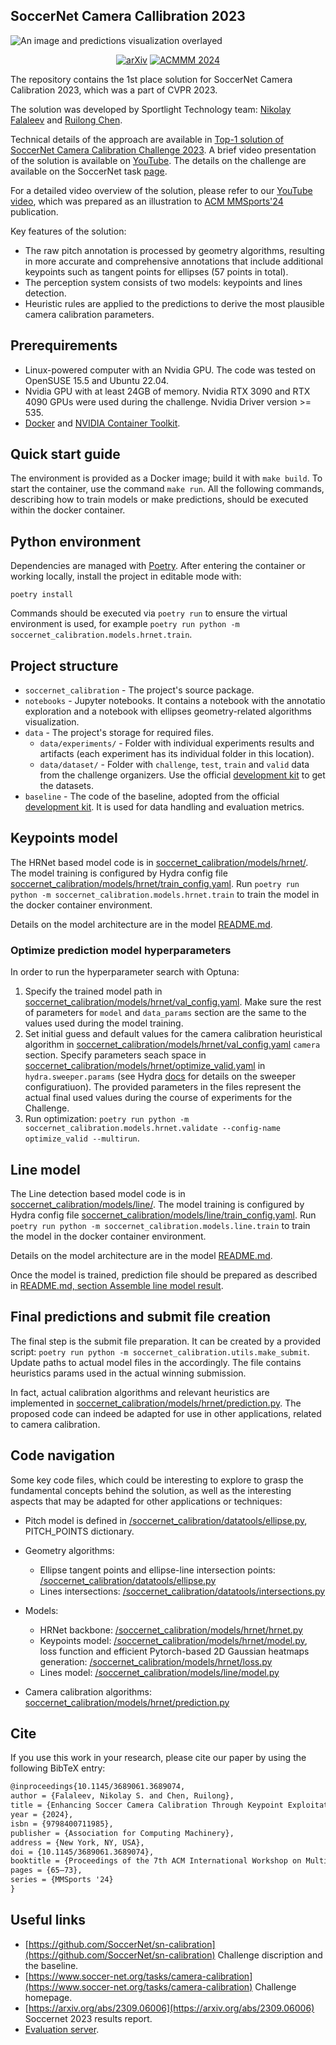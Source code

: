 ## SoccerNet Camera Callibration 2023

![An image and predictions visualization overlayed](readme_img/image_and_predictions.jpg)

<div align="center">
 
[![arXiv](https://img.shields.io/badge/arXiv-2410.07401-b31b1b.svg)](https://arxiv.org/abs/2410.07401)
[![ACMMM 2024](https://img.shields.io/badge/ACMMM2024-10.1145/3689061.3689074-blue)](https://doi.org/10.1145/3689061.3689074)

</div>

The repository contains the 1st place solution for SoccerNet Camera Calibration 2023, which was a part of CVPR 2023.

The solution was developed by Sportlight Technology team: [Nikolay Falaleev](https://github.com/NikolasEnt) and [Ruilong Chen](https://github.com/ruilongml).

Technical details of the approach are available in [Top-1 solution of SoccerNet Camera Calibration Challenge 2023](https://nikolasent.github.io/deeplearning/computervision/calibration/competitions/2023/06/20/SoccerNet-Camera-Calibration-2023.html). A brief video presentation of the solution is available on [YouTube](https://www.youtube.com/watch?v=bP72jfyecrw). The details on the challenge are available on the SoccerNet task [page](https://www.soccer-net.org/tasks/camera-calibration).

For a detailed video overview of the solution, please refer to our [YouTube video](https://www.youtube.com/watch?v=U7digrwlsv8), which was prepared as an illustration to [ACM MMSports'24](https://dl.acm.org/doi/10.1145/3689061.3689074) publication.

Key features of the solution:

* The raw pitch annotation is processed by geometry algorithms, resulting in more accurate and comprehensive annotations that include additional keypoints such as tangent points for ellipses (57 points in total).
* The perception system consists of two models: keypoints and lines detection.
* Heuristic rules are applied to the predictions to derive the most plausible camera calibration parameters.

## Prerequirements

* Linux-powered computer with an Nvidia GPU. The code was tested on OpenSUSE 15.5 and Ubuntu 22.04.
* Nvidia GPU with at least 24GB of memory. Nvidia RTX 3090 and RTX 4090 GPUs were used during the challenge. Nvidia Driver version >= 535.
* [Docker](https://docs.docker.com/engine/install/) and [NVIDIA Container Toolkit](https://docs.nvidia.com/datacenter/cloud-native/container-toolkit/latest/install-guide.html).


## Quick start guide

The environment is provided as a Docker image; build it with `make build`. To start the container, use the command `make run`. All the following commands, describing how to train models or make predictions, should be executed within the docker container.


## Python environment

Dependencies are managed with [Poetry](https://python-poetry.org/). After entering the container or working locally, install the
project in editable mode with:

```
poetry install
```

Commands should be executed via `poetry run` to ensure the virtual environment is used, for example
`poetry run python -m soccernet_calibration.models.hrnet.train`.


## Project structure

* `soccernet_calibration` - The project's source package.
* `notebooks` - Jupyter notebooks. It contains a notebook with the annotatio exploration and a notebook with ellipses geometry-related algorithms visualization.
* `data` - The project's storage for required files.
  * `data/experiments/` - Folder with individual experiments results and artifacts (each experiment has its individual folder in this location).
  * `data/dataset/` - Folder with `challenge`, `test`, `train` and `valid` data from the challenge organizers. Use the official [development kit](https://github.com/SoccerNet/sn-calibration) to get the datasets.
* `baseline` - The code of the baseline, adopted from the official [development kit](https://github.com/SoccerNet/sn-calibration). It is used for data handling and evaluation metrics.

## Keypoints model

The HRNet based model code is in [soccernet_calibration/models/hrnet/](soccernet_calibration/models/hrnet). The model training is configured by Hydra config file [soccernet_calibration/models/hrnet/train_config.yaml](soccernet_calibration/models/hrnet/train_config.yaml). Run `poetry run python -m soccernet_calibration.models.hrnet.train` to train the model in the docker container environment.

Details on the model architecture are in the model [README.md](/soccernet_calibration/models/hrnet/README.md).

### Optimize prediction model hyperparameters

In order to run the hyperparameter search with Optuna:
1. Specify the trained model path in [soccernet_calibration/models/hrnet/val_config.yaml](soccernet_calibration/models/hrnet/val_config.yaml). Make sure the rest of parameters for `model` and `data_params` section are the same to the values used during the model training.
2. Set initial guess and default values for the camera calibration heuristical algorithm in [soccernet_calibration/models/hrnet/val_config.yaml](soccernet_calibration/models/hrnet/val_config.yaml) `camera` section. Specify parameters seach space in [soccernet_calibration/models/hrnet/optimize_valid.yaml](soccernet_calibration/models/hrnet/optimize_valid.yaml) in `hydra.sweeper.params` (see Hydra [docs](https://hydra.cc/docs/plugins/optuna_sweeper/) for details on the sweeper configuratiuon). The provided parameters in the files represent the actual final used values during the course of experiments for the Challenge.
3. Run optimization: `poetry run python -m soccernet_calibration.models.hrnet.validate --config-name optimize_valid --multirun`.


## Line model

The Line detection based model code is in [soccernet_calibration/models/line/](soccernet_calibration/models/line). 
The model training is configured by Hydra config file 
[soccernet_calibration/models/line/train_config.yaml](soccernet_calibration/models/hrnet/train_config.yaml). 
Run `poetry run python -m soccernet_calibration.models.line.train` to train the model in the docker container environment.

Details on the model architecture are in the model [README.md](/soccernet_calibration/models/line/README.md).


Once the model is trained, prediction file should be prepared as described in [README.md, section Assemble line model result](/soccernet_calibration/models/line/README.md#assemble-line-model-result).

## Final predictions and submit file creation

The final step is the submit file preparation. It can be created by a provided script: `poetry run python -m soccernet_calibration.utils.make_submit`.
Update paths to actual model files in the accordingly. The file contains heuristics params used in the actual winning submission.

In fact, actual calibration algorithms and relevant heuristics are implemented in [soccernet_calibration/models/hrnet/prediction.py](soccernet_calibration/models/hrnet/prediction.py). The proposed code can indeed be adapted for use in other applications, related to camera calibration.

## Code navigation

Some key code files, which could be interesting to explore to grasp the fundamental concepts behind the solution, as well as the interesting aspects that may be adapted for other applications or techniques:

* Pitch model is defined in [/soccernet_calibration/datatools/ellipse.py](/soccernet_calibration/datatools/ellipse.py), PITCH_POINTS dictionary.
* Geometry algorithms:

  * Ellipse tangent points and ellipse-line intersection points: [/soccernet_calibration/datatools/ellipse.py](/soccernet_calibration/datatools/ellipse.py)
  * Lines intersections: [/soccernet_calibration/datatools/intersections.py](/soccernet_calibration/datatools/intersections.py)

* Models:

  * HRNet backbone: [/soccernet_calibration/models/hrnet/hrnet.py](/soccernet_calibration/models/hrnet/hrnet.py)
  * Keypoints model: [/soccernet_calibration/models/hrnet/model.py](/soccernet_calibration/models/hrnet/model.py), loss function and efficient Pytorch-based 2D Gaussian heatmaps generation: [/soccernet_calibration/models/hrnet/loss.py](/soccernet_calibration/models/hrnet/loss.py)
  * Lines model: [/soccernet_calibration/models/line/model.py](/soccernet_calibration/models/line/model.py)

* Camera calibration algorithms: [soccernet_calibration/models/hrnet/prediction.py](soccernet_calibration/models/hrnet/prediction.py)

## Cite
If you use this work in your research, please cite our paper by using the following BibTeX entry:

```latex
@inproceedings{10.1145/3689061.3689074,
author = {Falaleev, Nikolay S. and Chen, Ruilong},
title = {Enhancing Soccer Camera Calibration Through Keypoint Exploitation},
year = {2024},
isbn = {9798400711985},
publisher = {Association for Computing Machinery},
address = {New York, NY, USA},
doi = {10.1145/3689061.3689074},
booktitle = {Proceedings of the 7th ACM International Workshop on Multimedia Content Analysis in Sports},
pages = {65–73},
series = {MMSports '24}
}
```

## Useful links

* [https://github.com/SoccerNet/sn-calibration](https://github.com/SoccerNet/sn-calibration) Challenge discription and the baseline.
* [https://www.soccer-net.org/tasks/camera-calibration](https://www.soccer-net.org/tasks/camera-calibration) Challenge homepage.
* [https://arxiv.org/abs/2309.06006](https://arxiv.org/abs/2309.06006) Soccernet 2023 results report.
* [Evaluation server](https://eval.ai/web/challenges/challenge-page/1946/overview).
